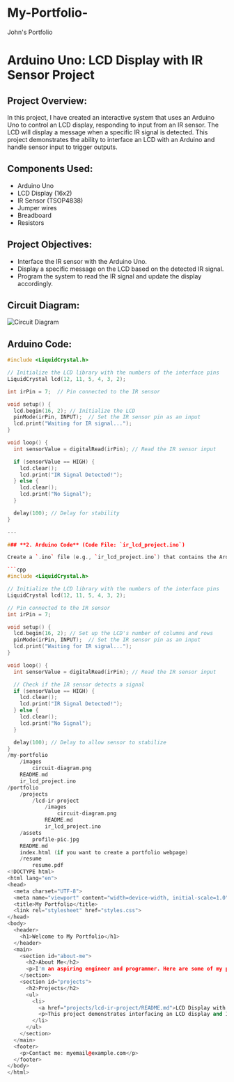 # My-Portfolio-
John's Portfolio 
# Arduino Uno: LCD Display with IR Sensor Project

## Project Overview:
In this project, I have created an interactive system that uses an Arduino Uno to control an LCD display, responding to input from an IR sensor. The LCD will display a message when a specific IR signal is detected. This project demonstrates the ability to interface an LCD with an Arduino and handle sensor input to trigger outputs.

## Components Used:
- Arduino Uno
- LCD Display (16x2)
- IR Sensor (TSOP4838)
- Jumper wires
- Breadboard
- Resistors

## Project Objectives:
- Interface the IR sensor with the Arduino Uno.
- Display a specific message on the LCD based on the detected IR signal.
- Program the system to read the IR signal and update the display accordingly.

## Circuit Diagram:
![Circuit Diagram](images/circuit-diagram.png)

## Arduino Code:
```cpp
#include <LiquidCrystal.h>

// Initialize the LCD library with the numbers of the interface pins
LiquidCrystal lcd(12, 11, 5, 4, 3, 2);

int irPin = 7;  // Pin connected to the IR sensor

void setup() {
  lcd.begin(16, 2); // Initialize the LCD
  pinMode(irPin, INPUT);  // Set the IR sensor pin as an input
  lcd.print("Waiting for IR signal...");
}

void loop() {
  int sensorValue = digitalRead(irPin); // Read the IR sensor input

  if (sensorValue == HIGH) {
    lcd.clear();
    lcd.print("IR Signal Detected!");
  } else {
    lcd.clear();
    lcd.print("No Signal");
  }

  delay(100); // Delay for stability
}

---

### **2. Arduino Code** (Code File: `ir_lcd_project.ino`)

Create a `.ino` file (e.g., `ir_lcd_project.ino`) that contains the Arduino code. Here is the code you can use:

```cpp
#include <LiquidCrystal.h>

// Initialize the LCD library with the numbers of the interface pins
LiquidCrystal lcd(12, 11, 5, 4, 3, 2);

// Pin connected to the IR sensor
int irPin = 7;

void setup() {
  lcd.begin(16, 2); // Set up the LCD's number of columns and rows
  pinMode(irPin, INPUT);  // Set the IR sensor pin as an input
  lcd.print("Waiting for IR signal...");
}

void loop() {
  int sensorValue = digitalRead(irPin); // Read the IR sensor input

  // Check if the IR sensor detects a signal
  if (sensorValue == HIGH) {
    lcd.clear();
    lcd.print("IR Signal Detected!");
  } else {
    lcd.clear();
    lcd.print("No Signal");
  }

  delay(100); // Delay to allow sensor to stabilize
}
/my-portfolio
    /images
        circuit-diagram.png
    README.md
    ir_lcd_project.ino
/portfolio
    /projects
        /lcd-ir-project
            /images
                circuit-diagram.png
            README.md
            ir_lcd_project.ino
    /assets
        profile-pic.jpg
    README.md
    index.html (if you want to create a portfolio webpage)
    /resume
        resume.pdf
<!DOCTYPE html>
<html lang="en">
<head>
  <meta charset="UTF-8">
  <meta name="viewport" content="width=device-width, initial-scale=1.0">
  <title>My Portfolio</title>
  <link rel="stylesheet" href="styles.css">
</head>
<body>
  <header>
    <h1>Welcome to My Portfolio</h1>
  </header>
  <main>
    <section id="about-me">
      <h2>About Me</h2>
      <p>I'm an aspiring engineer and programmer. Here are some of my projects:</p>
    </section>
    <section id="projects">
      <h2>Projects</h2>
      <ul>
        <li>
          <a href="projects/lcd-ir-project/README.md">LCD Display with IR Sensor</a>
          <p>This project demonstrates interfacing an LCD display and IR sensor with an Arduino Uno.</p>
        </li>
      </ul>
    </section>
  </main>
  <footer>
    <p>Contact me: myemail@example.com</p>
  </footer>
</body>
</html>
